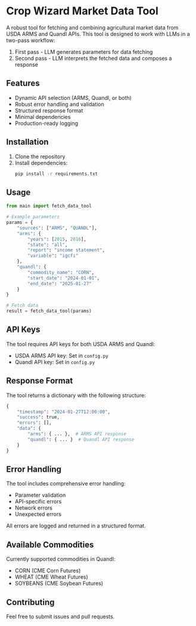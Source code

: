 # Crop Wizard Market Data Tool

A robust tool for fetching and combining agricultural market data from USDA ARMS and Quandl APIs. This tool is designed to work with LLMs in a two-pass workflow:

1. First pass - LLM generates parameters for data fetching
2. Second pass - LLM interprets the fetched data and composes a response

## Features

- Dynamic API selection (ARMS, Quandl, or both)
- Robust error handling and validation
- Structured response format
- Minimal dependencies
- Production-ready logging

## Installation

1. Clone the repository
2. Install dependencies:
   ```bash
   pip install -r requirements.txt
   ```

## Usage

```python
from main import fetch_data_tool

# Example parameters
params = {
    "sources": ["ARMS", "QUANDL"],
    "arms": {
        "years": [2015, 2016],
        "state": "all",
        "report": "income statement",
        "variable": "igcfi"
    },
    "quandl": {
        "commodity_name": "CORN",
        "start_date": "2024-01-01",
        "end_date": "2025-01-27"
    }
}

# Fetch data
result = fetch_data_tool(params)
```

## API Keys

The tool requires API keys for both USDA ARMS and Quandl:

- USDA ARMS API key: Set in `config.py`
- Quandl API key: Set in `config.py`

## Response Format

The tool returns a dictionary with the following structure:

```python
{
    "timestamp": "2024-01-27T12:00:00",
    "success": true,
    "errors": [],
    "data": {
        "arms": { ... },  # ARMS API response
        "quandl": { ... }  # Quandl API response
    }
}
```

## Error Handling

The tool includes comprehensive error handling:

- Parameter validation
- API-specific errors
- Network errors
- Unexpected errors

All errors are logged and returned in a structured format.

## Available Commodities

Currently supported commodities in Quandl:

- CORN (CME Corn Futures)
- WHEAT (CME Wheat Futures)
- SOYBEANS (CME Soybean Futures)

## Contributing

Feel free to submit issues and pull requests. 